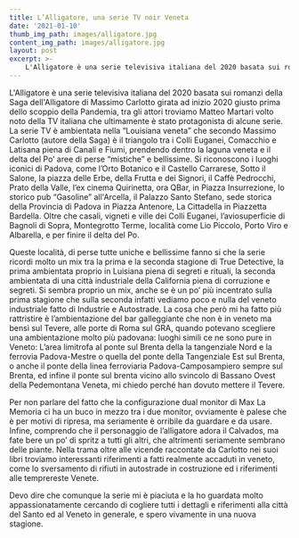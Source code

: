 ```yaml
---
title: L’Alligatore, una serie TV noir Veneta
date: '2021-01-10'
thumb_img_path: images/alligatore.jpg
content_img_path: images/alligatore.jpg
layout: post
excerpt: >-
    L'Alligatore è una serie televisiva italiana del 2020 basata sui romanzi della Saga dell'Alligatore di Massimo Carlotto girata ad inizio 2020 giusto prima dello scoppio della Pandemia, tra gli attori troviamo Matteo Martari volto noto della TV italiana che ultimamente è stato protagonista di alcune serie. La serie TV è ambientata nella “Louisiana veneta” che secondo Massimo Carlotto (autore della Saga) è il triangolo tra i Colli Euganei, Comacchio e Latisana piena di Canali e Fiumi, prendendo dentro la laguna veneta e il delta del Po’ aree di perse “mistiche” e bellissime. Si riconoscono i luoghi iconici di Padova, come l’Orto Botanico e il Castello Carrarese, Sotto il Salone, la piazza delle Erbe, della Frutta e dei Signori, il Caffè Pedrocchi, Prato della Valle, l’ex cinema Quirinetta, ora QBar, in Piazza Insurrezione, lo storico pub “Gasoline” all'Arcella, il Palazzo Santo Stefano, sede storica della Provincia di Padova in Piazza Antenore, La Cittadella in Piazzetta Bardella. Oltre che casali, vigneti e ville dei Colli Euganei, l’aviosuperficie di Bagnoli di Sopra, Montegrotto Terme, località come Lio Piccolo, Porto Viro e Albarella, e per finire il delta del Po.
---
```


L'Alligatore è una serie televisiva italiana del 2020 basata sui romanzi della Saga dell'Alligatore di Massimo Carlotto girata ad inizio 2020 giusto prima dello scoppio della Pandemia, tra gli attori troviamo Matteo Martari volto noto della TV italiana che ultimamente è stato protagonista di alcune serie. La serie TV è ambientata nella “Louisiana veneta” che secondo Massimo Carlotto (autore della Saga) è il triangolo tra i Colli Euganei, Comacchio e Latisana piena di Canali e Fiumi, prendendo dentro la laguna veneta e il delta del Po’ aree di perse “mistiche” e bellissime. Si riconoscono i luoghi iconici di Padova, come l’Orto Botanico e il Castello Carrarese, Sotto il Salone, la piazza delle Erbe, della Frutta e dei Signori, il Caffè Pedrocchi, Prato della Valle, l’ex cinema Quirinetta, ora QBar, in Piazza Insurrezione, lo storico pub “Gasoline” all'Arcella, il Palazzo Santo Stefano, sede storica della Provincia di Padova in Piazza Antenore, La Cittadella in Piazzetta Bardella. Oltre che casali, vigneti e ville dei Colli Euganei, l’aviosuperficie di Bagnoli di Sopra, Montegrotto Terme, località come Lio Piccolo, Porto Viro e Albarella, e per finire il delta del Po.

Queste località, di perse tutte uniche e bellissime fanno si che la serie ricordi molto un mix tra la prima e la seconda stagione di True Detective, la prima ambientata proprio in Luisiana piena di segreti e rituali, la seconda ambientata di una città industriale della California piena di corruzione e segreti. Si sembra proprio un mix, anche se è un po’ più incentrato sulla prima stagione che sulla seconda infatti vediamo poco e nulla del veneto industriale fatto di Industrie e Autostrade. La cosa che però mi ha fatto più rattristire è l’ambientazione del bar galleggiante che non è in veneto ma bensì sul Tevere, alle porte di Roma sul GRA, quando potevano scegliere una ambientazione molto più padovana: luoghi simili ce ne sono pure in Veneto: L’area limitrofa al ponte sul Brenta della la tangenziale Nord e la ferrovia Padova-Mestre o quella del ponte della Tangenziale Est sul Brenta, o anche il ponte della linea ferroviaria Padova-Camposampiero sempre sul Brenta, ed infine il ponte sul brenta vicino allo svincolo di Bassano Ovest della Pedemontana Veneta, mi chiedo perché han dovuto mettere il Tevere. 

Per non parlare del fatto che la configurazione dual monitor di Max La Memoria ci ha un buco in mezzo tra i due monitor, ovviamente è palese che è per motivi di ripresa, ma seriamente è orribile da guardare e da usare. Infine, comprendo che il personaggio de l’alligatore adora il Calvados, ma fate bere un po’ di spritz a tutti gli altri, che altrimenti seriamente sembrano delle piante. Nella trama oltre alle vicende raccontate da Carlotto nei suoi libri troviamo interessanti riferimenti a fatti realmente accaduti in veneto, come lo sversamento di rifiuti in autostrade in costruzione ed i riferimenti alle temprereste Venete.

Devo dire che comunque la serie mi è piaciuta e la ho guardata molto appassionatamente cercando di cogliere tutti i dettagli e riferimenti alla città del Santo ed al Veneto in generale, e spero vivamente in una nuova stagione.